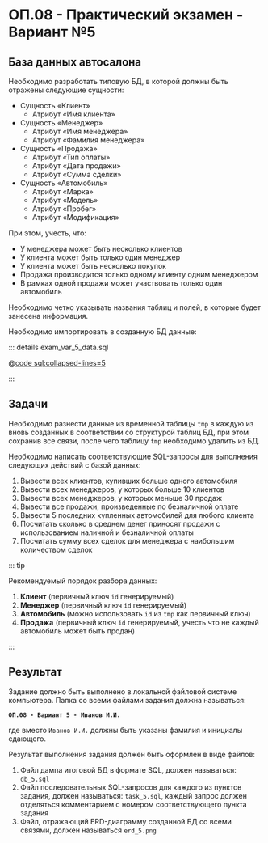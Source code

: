# ОП.08 - Практический экзамен - Вариант №5

## База данных автосалона

Необходимо разработать типовую БД, в которой должны быть отражены следующие сущности:

- Сущность «Клиент»
  - Атрибут «Имя клиента»
- Сущность «Менеджер»
  - Атрибут «Имя менеджера»
  - Атрибут «Фамилия менеджера»
- Сущность «Продажа»
  - Атрибут «Тип оплаты»
  - Атрибут «Дата продажи»
  - Атрибут «Сумма сделки»
- Сущность «Автомобиль»
  - Атрибут «Марка»
  - Атрибут «Модель»
  - Атрибут «Пробег»
  - Атрибут «Модификация»

При этом, учесть, что:

- У менеджера может быть несколько клиентов
- У клиента может быть только один менеджер
- У клиента может быть несколько покупок
- Продажа производится только одному клиенту одним менеджером
- В рамках одной продажи может участвовать только один автомобиль

Необходимо четко указывать названия таблиц и полей, в которые будет занесена информация.

Необходимо импортировать в созданную БД данные:

::: details exam_var_5_data.sql

@[code sql:collapsed-lines=5](./includes/exam_var_5_data.sql)

:::

## Задачи

Необходимо разнести данные из временной таблицы `tmp` в каждую из вновь созданных в соответствии со структурой таблиц БД, при этом сохранив все связи, после чего таблицу `tmp` необходимо удалить из БД.

Необходимо написать соответствующие SQL-запросы для выполнения следующих действий с базой данных:

1. Вывести всех клиентов, купивших больше одного автомобиля
2. Вывести всех менеджеров, у которых больше 10 клиентов
3. Вывести всех менеджеров, у которых меньше 30 продаж
4. Вывести все продажи, произведенные по безналичной оплате
5. Вывести 5 последних купленных автомобилей для любого клиента
6. Посчитать сколько в среднем денег приносят продажи с использованием наличной и безналичной оплаты
7. Посчитать сумму всех сделок для менеджера с наибольшим количеством сделок

::: tip

Рекомендуемый порядок разбора данных:

1. __Клиент__ (первичный ключ `id` генерируемый)
2. __Менеджер__ (первичный ключ `id` генерируемый)
3. __Автомобиль__ (можно использовать `id` из `tmp` как первичный ключ)
4. __Продажа__ (первичный ключ `id` генерируемый, учесть что не каждый автомобиль может быть продан)

:::

## Результат

Задание должно быть выполнено в локальной файловой системе компьютера. Папка со всеми файлами задания должна называться:

__`ОП.08 - Вариант 5 - Иванов И.И.`__

где вместо `Иванов И.И.` должны быть указаны фамилия и инициалы сдающего.

Результат выполнения задания должен быть оформлен в виде файлов:

1. Файл дампа итоговой БД в формате SQL, должен называться: `db_5.sql`
2. Файл последовательных SQL-запросов для каждого из пунктов задания, должен называться: `task_5.sql`, каждый запрос должен отделяться комментарием с номером соответствующего пункта задания
3. Файл, отражающий ERD-диаграмму созданной БД со всеми связями, должен называться `erd_5.png`
